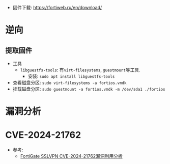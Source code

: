 * 固件下载: https://fortiweb.ru/en/download/

# 逆向
## 提取固件
* 工具
    * `libguestfs-tools`: 有`virt-filesystems`, `guestmount`等工具. 
        * 安装: `sudo apt install libguestfs-tools`
* 查看磁盘分区: `sudo virt-filesystems -a fortios.vmdk`
* 挂载磁盘分区: `sudo guestmount -a fortios.vmdk -m /dev/sda1 ./fortios`


# 漏洞分析
# CVE-2024-21762
* 参考: 
    * [FortiGate SSLVPN CVE-2024-21762漏洞利用分析](https://research.qianxin.com/archives/1854)